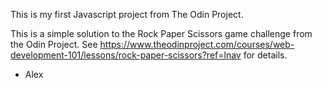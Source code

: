 This is my first Javascript project from The Odin Project.

This is a simple solution to the Rock Paper Scissors game challenge from the Odin Project. See https://www.theodinproject.com/courses/web-development-101/lessons/rock-paper-scissors?ref=lnav for details.

- Alex